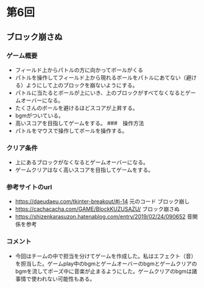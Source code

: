 # 第6回
## ブロック崩さぬ
### ゲーム概要
- フィールド上からパトルの方に向かってボールがくる
- パトルを操作してフィールド上から現れるボールをパトルにあてない（避ける）ようにして上のブロックを崩ないようにする。
- パトルに当たるとボールが上にいき、上のブロックがすべてなくなるとゲームオーバーになる。
- たくさんのボールを避けるほどスコアが上昇する。
- bgmがついている。
- 高いスコアを目指してゲームをする。
###　操作方法
- パトルをマウスで操作してボールを操作する。
### クリア条件
- 上にあるブロックがなくなるとゲームオーバーになる。
- ゲームクリアはなく高いスコアを目指してゲームをする。
### 参考サイトのurl
- https://daeudaeu.com/tkinter-breakout/#i-14 元のコード ブロック崩し
- https://cachacacha.com/GAME/BlockKUZUSAZU/    ブロック崩さぬ
- https://shizenkarasuzon.hatenablog.com/entry/2019/02/24/090652 音関係を参考
### コメント
- 今回はチームの中で担当を分けてゲームを作成した。私はエフェクト（音）を担当した。ゲームplay中のbgmとゲームオーバーのbgmとゲームクリアのbgmを流してポーズ中に音楽が止まるようにした。ゲームクリアのbgmは諸事情で使われない可能性もある。
